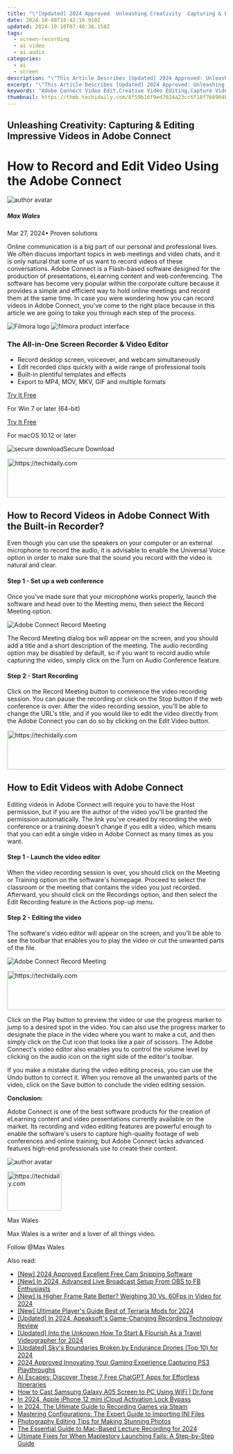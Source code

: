 ```yaml
---
title: "\"[Updated] 2024 Approved  Unleashing Creativity  Capturing & Editing Impressive Videos in Adobe Connect\""
date: 2024-10-08T18:42:16.910Z
updated: 2024-10-10T07:40:36.158Z
tags: 
  - screen-recording
  - ai video
  - ai audio
categories: 
  - ai
  - screen
description: "\"This Article Describes [Updated] 2024 Approved: Unleashing Creativity: Capturing & Editing Impressive Videos in Adobe Connect\""
excerpt: "\"This Article Describes [Updated] 2024 Approved: Unleashing Creativity: Capturing & Editing Impressive Videos in Adobe Connect\""
keywords: "Adobe Connect Video Edit,Creative Video Editing,Capture Video Adobe,Adobe Video Creation,Impressive Film Edit,Edits in Adobe Conferencing,Adobe Video Mastery"
thumbnail: https://thmb.techidaily.com/8f59b16f9ed7024a23cc6f18f766904b6f418e4c5b8df6a84d93cf668a943550.jpg
---
```


## Unleashing Creativity: Capturing & Editing Impressive Videos in Adobe Connect

# How to Record and Edit Video Using the Adobe Connect

![author avatar](https://images.wondershare.com/filmora/article-images/max-wales-author.jpg)

##### Max Wales

 Mar 27, 2024• Proven solutions

Online communication is a big part of our personal and professional lives. We often discuss important topics in web meetings and video chats, and it is only natural that some of us want to record videos of these conversations. Adobe Connect is a Flash-based software designed for the production of presentations, eLearning content and web conferencing. The software has become very popular within the corporate culture because it provides a simple and efficient way to hold online meetings and record them at the same time. In case you were wondering how you can record videos in Adobe Connect, you've come to the right place because in this article we are going to take you through each step of the process.

![Filmora logo](https://images.wondershare.com/filmora/logo_icon/wondershare-filmora-logo-horizontal.png) ![filmora product interface](https://images.wondershare.com/filmora/images/common/filmora-product-banner.png)

### The All-in-One Screen Recorder & Video Editor

* Record desktop screen, voiceover, and webcam simultaneously
* Edit recorded clips quickly with a wide range of professional tools
* Built-in plentiful templates and effects
* Export to MP4, MOV, MKV, GIF and multiple formats

[Try It Free](https://tools.techidaily.com/wondershare/filmora/download/)

For Win 7 or later (64-bit)

[Try It Free](https://tools.techidaily.com/wondershare/filmora/download/)

For macOS 10.12 or later

![secure download](https://static.wondershare.com/images-filmora/images/common/securety.svg)Secure Download

<!-- affiliate ads begin -->
<a href="https://appsumo.8odi.net/c/5597632/2105867/7443" target="_top" id="2105867">
  <img src="//a.impactradius-go.com/display-ad/7443-2105867" border="0" alt="https://techidaily.com" width="728" height="90"/>
</a>
<img height="0" width="0" src="https://appsumo.8odi.net/i/5597632/2105867/7443" style="position:absolute;visibility:hidden;" border="0" />
<!-- affiliate ads end -->

## How to Record Videos in Adobe Connect With the Built-in Recorder?

Even though you can use the speakers on your computer or an external microphone to record the audio, it is advisable to enable the Universal Voice option in order to make sure that the sound you record with the video is natural and clear.

#### Step 1 - Set up a web conference

Once you've made sure that your microphone works properly, launch the software and head over to the Meeting menu, then select the Record Meeting option.

![ Adobe Connect Record Meeting](https://images.wondershare.com/filmora/article-images/adobe-connect-record-meeting.jpg)

The Record Meeting dialog box will appear on the screen, and you should add a title and a short description of the meeting. The audio recording option may be disabled by default, so if you want to record audio while capturing the video, simply click on the Turn on Audio Conference feature.

#### Step 2 - Start Recording

Click on the Record Meeting button to commence the video recording session. You can pause the recording or click on the Stop button if the web conference is over. After the video recording session, you'll be able to change the URL's title, and if you would like to edit the video directly from the Adobe Connect you can do so by clicking on the Edit Video button.

<!-- affiliate ads begin -->
<a href="https://appsumo.8odi.net/c/5597632/2043638/7443" target="_top" id="2043638">
  <img src="//a.impactradius-go.com/display-ad/7443-2043638" border="0" alt="https://techidaily.com" width="728" height="90"/>
</a>
<img height="0" width="0" src="https://appsumo.8odi.net/i/5597632/2043638/7443" style="position:absolute;visibility:hidden;" border="0" />
<!-- affiliate ads end -->

## How to Edit Videos with Adobe Connect

Editing videos in Adobe Connect will require you to have the Host permission, but if you are the author of the video you'll be granted the permission automatically. The link you've created by recording the web conference or a training doesn't change if you edit a video, which means that you can edit a single video in Adobe Connect as many times as you want.

#### Step 1 - Launch the video editor

When the video recording session is over, you should click on the Meeting or Training option on the software's homepage. Proceed to select the classroom or the meeting that contains the video you just recorded. Afterward, you should click on the Recordings option, and then select the Edit Recording feature in the Actions pop-up menu.

#### Step 2 - Editing the video

The software's video editor will appear on the screen, and you'll be able to see the toolbar that enables you to play the video or cut the unwanted parts of the file.

![ Adobe Connect Record Meeting ](https://images.wondershare.com/filmora/article-images/adobe-connect-edit-video.jpg)

<!-- affiliate ads begin -->
<a href="https://appsumo.8odi.net/c/5597632/2100529/7443" target="_top" id="2100529">
  <img src="//a.impactradius-go.com/display-ad/7443-2100529" border="0" alt="https://techidaily.com" width="728" height="90"/>
</a>
<img height="0" width="0" src="https://appsumo.8odi.net/i/5597632/2100529/7443" style="position:absolute;visibility:hidden;" border="0" />
<!-- affiliate ads end -->

Click on the Play button to preview the video or use the progress marker to jump to a desired spot in the video. You can also use the progress marker to designate the place in the video where you want to make a cut, and then simply click on the Cut icon that looks like a pair of scissors. The Adobe Connect's video editor also enables you to control the volume level by clicking on the audio icon on the right side of the editor's toolbar.

If you make a mistake during the video editing process, you can use the Undo button to correct it. When you remove all the unwanted parts of the video, click on the Save button to conclude the video editing session.

**Conclusion:**

Adobe Connect is one of the best software products for the creation of eLearning content and video presentations currently available on the market. Its recording and video editing features are powerful enough to enable the software's users to capture high-quality footage of web conferences and online training, but Adobe Connect lacks advanced features high-end professionals use to create their content.

![author avatar](https://images.wondershare.com/filmora/article-images/max-wales-author.jpg)

<!-- affiliate ads begin -->
<a href="https://aligracehair.sjv.io/c/5597632/2135351/19272" target="_top" id="2135351">
  <img src="//a.impactradius-go.com/display-ad/19272-2135351" border="0" alt="https://techidaily.com" width="125" height="90"/>
</a>
<img height="0" width="0" src="https://aligracehair.sjv.io/i/5597632/2135351/19272" style="position:absolute;visibility:hidden;" border="0" />
<!-- affiliate ads end -->

Max Wales

Max Wales is a writer and a lover of all things video.

Follow @Max Wales

<ins class="adsbygoogle"
      style="display:block"
      data-ad-client="ca-pub-7571918770474297"
      data-ad-slot="8358498916"
      data-ad-format="auto"
      data-full-width-responsive="true"></ins>

<span class="atpl-alsoreadstyle">Also read:</span>
<div><ul>
<li><a href="https://screen-activity-recording.techidaily.com/new-2024-approved-excellent-free-cam-snipping-software/"><u>[New] 2024 Approved Excellent Free Cam Snipping Software</u></a></li>
<li><a href="https://screen-activity-recording.techidaily.com/new-in-2024-advanced-live-broadcast-setup-from-obs-to-fb-enthusiasts/"><u>[New] In 2024, Advanced Live Broadcast Setup From OBS to FB Enthusiasts</u></a></li>
<li><a href="https://screen-activity-recording.techidaily.com/new-is-higher-frame-rate-better-weighing-30-vs-60fps-in-video-for-2024/"><u>[New] Is Higher Frame Rate Better? Weighing 30 Vs. 60Fps in Video for 2024</u></a></li>
<li><a href="https://screen-activity-recording.techidaily.com/new-ultimate-players-guide-best-of-terraria-mods-for-2024/"><u>[New] Ultimate Player's Guide Best of Terraria Mods for 2024</u></a></li>
<li><a href="https://screen-activity-recording.techidaily.com/updated-in-2024-apeaksofts-game-changing-recording-technology-review/"><u>[Updated] In 2024, Apeaksoft's Game-Changing Recording Technology Review</u></a></li>
<li><a href="https://youtube-docs.techidaily.com/ed-into-the-unknown-how-to-start-and-flourish-as-a-travel-videographer-for-2024/"><u>[Updated] Into the Unknown How To Start & Flourish As a Travel Videographer for 2024</u></a></li>
<li><a href="https://fox-glue.techidaily.com/updated-skys-boundaries-broken-by-endurance-drones-top-10-for-2024/"><u>[Updated] Sky's Boundaries Broken by Endurance Drones (Top 10) for 2024</u></a></li>
<li><a href="https://screen-mirroring-recording.techidaily.com/2024-approved-innovating-your-gaming-experience-capturing-ps3-playthroughs/"><u>2024 Approved Innovating Your Gaming Experience Capturing PS3 Playthroughs</u></a></li>
<li><a href="https://tech-savvy.techidaily.com/ai-escapes-discover-these-7-free-chatgpt-apps-for-effortless-itineraries/"><u>AI Escapes: Discover These 7 Free ChatGPT Apps for Effortless Itineraries</u></a></li>
<li><a href="https://screen-mirror.techidaily.com/how-to-cast-samsung-galaxy-a05-screen-to-pc-using-wifi-drfone-by-drfone-android/"><u>How to Cast Samsung Galaxy A05 Screen to PC Using WiFi | Dr.fone</u></a></li>
<li><a href="https://activate-lock.techidaily.com/in-2024-apple-iphone-12-mini-icloud-activation-lock-bypass-by-drfone-ios/"><u>In 2024, Apple iPhone 12 mini iCloud Activation Lock Bypass</u></a></li>
<li><a href="https://screen-activity-recording.techidaily.com/in-2024-the-ultimate-guide-to-recording-games-via-steam/"><u>In 2024, The Ultimate Guide to Recording Games via Steam</u></a></li>
<li><a href="https://fox-shield.techidaily.com/mastering-configurations-the-expert-guide-to-importing-ini-files/"><u>Mastering Configurations: The Expert Guide to Importing INI Files</u></a></li>
<li><a href="https://extra-information.techidaily.com/photography-editing-tips-for-making-stunning-photos/"><u>Photography Editing Tips for Making Stunning Photos</u></a></li>
<li><a href="https://screen-activity-recording.techidaily.com/the-essential-guide-to-mac-based-lecture-recording-for-2024/"><u>The Essential Guide to Mac-Based Lecture Recording for 2024</u></a></li>
<li><a href="https://program-issues.techidaily.com/ultimate-fixes-for-when-maplestory-launching-fails-a-step-by-step-guide/"><u>Ultimate Fixes for When Maplestory Launching Fails: A Step-by-Step Guide</u></a></li>
</ul></div>

